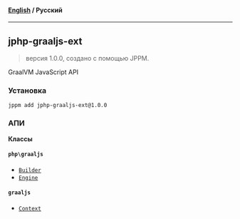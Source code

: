 #### [English](README.md) / **Русский**

---

## jphp-graaljs-ext
> версия 1.0.0, создано с помощью JPPM.

GraalVM JavaScript API

### Установка
```
jppm add jphp-graaljs-ext@1.0.0
```

### АПИ
**Классы**

#### `php\graaljs`

- [`Builder`](https://github.com/FibonacciFox/jphp-graaljs-ext/tree/master/api-docs/classes/php/graaljs/Builder.ru.md)
- [`Engine`](https://github.com/FibonacciFox/jphp-graaljs-ext/tree/master/api-docs/classes/php/graaljs/Engine.ru.md)

#### `graaljs`

- [`Context`](https://github.com/FibonacciFox/jphp-graaljs-ext/tree/master/api-docs/classes/graaljs/Context.ru.md)